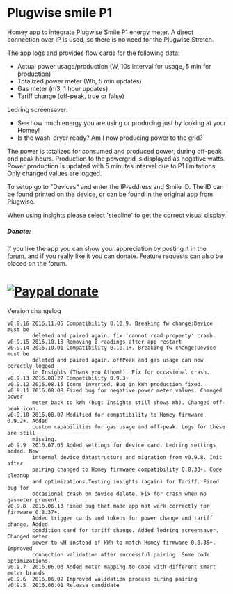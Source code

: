 # Plugwise smile P1 #

Homey app to integrate Plugwise Smile P1 energy meter. A direct connection over
IP is used, so there is no need for the Plugwise Stretch.

The app logs and provides flow cards for the following data:
- Actual power usage/production (W, 10s interval for usage, 5 min for production)
- Totalized power meter (Wh, 5 min updates)
- Gas meter (m3, 1 hour updates)
- Tariff change (off-peak, true or false)

Ledring screensaver:
- See how much energy you are using or producing just by looking at your Homey!
- Is the wash-dryer ready? Am I now producing power to the grid?

The power is totalized for consumed and produced power, during off-peak and
peak hours. Production to the powergrid is displayed as negative watts.
Power production is updated with 5 minutes interval due to P1 limitations.
Only changed values are logged.

To setup go to "Devices" and enter the IP-address and Smile ID. The ID can be
found printed on the device, or can be found in the original app from Plugwise.

When using insights please select 'stepline' to get the correct visual display.

##### Donate: #####
If you like the app you can show your appreciation by posting it in the [forum],
and if you really like it you can donate. Feature requests can also be placed on
the forum.

[![Paypal donate][pp-donate-image]][pp-donate-link]
===============================================================================

Version changelog

```
v0.9.16 2016.11.05 Compatibility 0.10.9. Breaking fw change:Device must be
        deleted and paired again. fix 'cannot read property' crash.
v0.9.15 2016.10.18 Removing 0 readings after app restart
v0.9.14 2016.10.01 Compatibility 0.10.1+. Breaking fw change:Device must be
        deleted and paired again. offPeak and gas usage can now corectly logged
        in Insights (Thank you Athom!). Fix for occasional crash.
v0.9.13 2016.08.27 Compatibility 0.9.3+
v0.9.12 2016.08.15 Icons inverted. Bug in kWh production fixed.
v0.9.11 2016.08.08 Fixed bug for negative power meter values. Changed power
        meter back to kWh (bug: Insights still shows Wh). Changed off-peak icon.
v0.9.10 2016.08.07 Modified for compatibility to Homey firmware 0.9.2+. Added
        custom capabilities for gas usage and off-peak. Logs for these are still
        missing.
v0.9.9  2016.07.05 Added settings for device card. Ledring settings added. New
        internal device datastructure and migration from v0.9.8. Init after
        pairing changed to Homey firmware compatibility 0.8.33+. Code cleanup
        and optimizations.Testing insights (again) for Tariff. Fixed bug for
        occasional crash on device delete. Fix for crash when no gasmeter present.
v0.9.8  2016.06.13 Fixed bug that made app not work correctly for firmware 0.8.37+.
        Added trigger cards and tokens for power change and tariff change. Added
        condition card for tariff change. Added ledring screensaver. Changed meter
        power to wH instead of kWh to match Homey firmware 0.8.35+. Improved
        connection validation after successful pairing. Some code optimizations.
v0.9.7  2016.06.03 Added meter mapping to cope with different smart meter brands
v0.9.6  2016.06.02 Improved validation process during pairing
v0.9.5  2016.06.01 Release candidate
```
[forum]: https://forum.athom.com/discussion/1587
[pp-donate-link]: https://www.paypal.com/cgi-bin/webscr?cmd=_s-xclick&hosted_button_id=M9M847YNL7SB2
[pp-donate-image]: https://www.paypalobjects.com/en_US/i/btn/btn_donate_SM.gif
